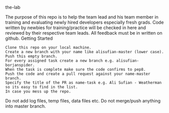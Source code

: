 the-lab

The purpose of this repo is to help the team lead and his team member in training and evaluating newly hired developers especially fresh grads. Code written by newbies for training/practice will be checked in here and reviewed by their respective team leads. All feedback must be in written on github.
Getting Started

    Clone this repo on your local machine.
    Create a new branch with your name like alisufian-master (lower case).
    Push this empty branch.
    For every assigned task create a new branch e.g. alisufian-borjanspider.
    When the task is complete make sure the code confirms to pep8.
    Push the code and create a pull request against your name-master branch.
    Specify the title of the PR as name-task e.g. Ali Sufian - Weatherman so its easy to find in the list.
    In case you mess up the repo.

Do not add log files, temp files, data files etc. Do not merge/push anything into master branch.

